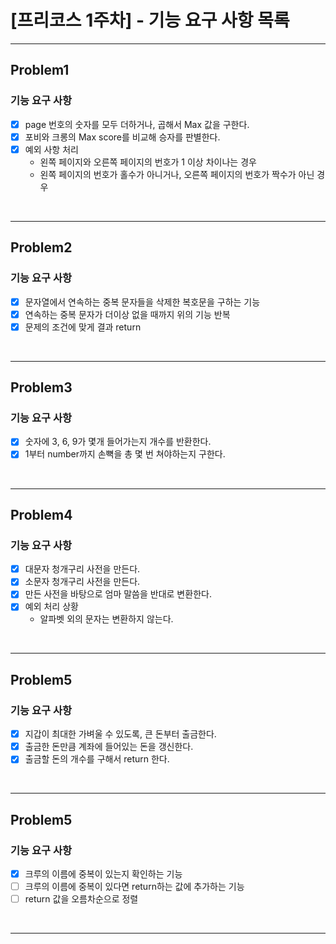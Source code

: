 # [프리코스 1주차] - 기능 요구 사항 목록

--------

## Problem1
### 기능 요구 사항
- [x] page 번호의 숫자를 모두 더하거나, 곱해서 Max 값을 구한다.
- [x] 포비와 크롱의 Max score를 비교해 승자를 판별한다.
- [x] 예외 사항 처리
  -  왼쪽 페이지와 오른쪽 페이지의 번호가 1 이상 차이나는 경우
  -  왼쪽 페이지의 번호가 홀수가 아니거나, 오른쪽 페이지의 번호가 짝수가 아닌 경우

<br>

-----
## Problem2
### 기능 요구 사항
- [x] 문자열에서 연속하는 중복 문자들을 삭제한 복호문을 구하는 기능
- [x] 연속하는 중복 문자가 더이상 없을 때까지 위의 기능 반복
- [x] 문제의 조건에 맞게 결과 return 

<br>

----
## Problem3
### 기능 요구 사항
-[x] 숫자에 3, 6, 9가 몇개 들어가는지 개수를 반환한다.
-[x] 1부터 number까지 손뼉을 총 몇 번 쳐야하는지 구한다.

<br>

-----
## Problem4
### 기능 요구 사항
-[x] 대문자 청개구리 사전을 만든다.
-[x] 소문자 청개구리 사전을 만든다.
-[x] 만든 사전을 바탕으로 엄마 말씀을 반대로 변환한다.
-[x] 예외 처리 상황
  - 알파벳 외의 문자는 변환하지 않는다.

 <br>

-----
## Problem5
### 기능 요구 사항
-[x] 지갑이 최대한 가벼울 수 있도록, 큰 돈부터 출금한다.
-[x] 출금한 돈만큼 계좌에 들어있는 돈을 갱신한다.
-[x] 출금할 돈의 개수를 구해서 return 한다.

 <br>

---- 
## Problem5
### 기능 요구 사항
-[x] 크루의 이름에 중복이 있는지 확인하는 기능
-[ ] 크루의 이름에 중복이 있다면 return하는 값에 추가하는 기능
-[ ] return 값을 오름차순으로 정렬

 <br>

-------